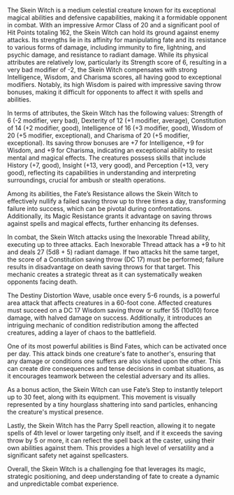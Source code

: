 The Skein Witch is a medium celestial creature known for its exceptional magical abilities and defensive capabilities, making it a formidable opponent in combat. With an impressive Armor Class of 20 and a significant pool of Hit Points totaling 162, the Skein Witch can hold its ground against enemy attacks. Its strengths lie in its affinity for manipulating fate and its resistance to various forms of damage, including immunity to fire, lightning, and psychic damage, and resistance to radiant damage. While its physical attributes are relatively low, particularly its Strength score of 6, resulting in a very bad modifier of -2, the Skein Witch compensates with strong Intelligence, Wisdom, and Charisma scores, all having good to exceptional modifiers. Notably, its high Wisdom is paired with impressive saving throw bonuses, making it difficult for opponents to affect it with spells and abilities.

In terms of attributes, the Skein Witch has the following values: Strength of 6 (-2 modifier, very bad), Dexterity of 12 (+1 modifier, average), Constitution of 14 (+2 modifier, good), Intelligence of 16 (+3 modifier, good), Wisdom of 20 (+5 modifier, exceptional), and Charisma of 20 (+5 modifier, exceptional). Its saving throw bonuses are +7 for Intelligence, +9 for Wisdom, and +9 for Charisma, indicating an exceptional ability to resist mental and magical effects. The creatures possess skills that include History (+7, good), Insight (+13, very good), and Perception (+13, very good), reflecting its capabilities in understanding and interpreting surroundings, crucial for ambush or stealth operations.

Among its abilities, the Fate’s Resistance allows the Skein Witch to effectively nullify a failed saving throw up to three times a day, transforming failure into success, which can be pivotal during confrontations. Additionally, its Magic Resistance grants it advantage on saving throws against spells and magical effects, further enhancing its defenses. 

In combat, the Skein Witch attacks using the Inexorable Thread ability, executing up to three attacks. Each Inexorable Thread attack has a +9 to hit and deals 27 (5d8 + 5) radiant damage. If two attacks hit the same target, the score of a Constitution saving throw (DC 17) must be performed; failure results in disadvantage on death saving throws for that target. This mechanic creates a strategic threat as it can systematically weaken opponents facing death.

The Destiny Distortion Wave, usable once every 5-6 rounds, is a powerful area attack that affects creatures in a 60-foot cone. Affected creatures must succeed on a DC 17 Wisdom saving throw or suffer 55 (10d10) force damage, with halved damage on success. Additionally, it introduces an intriguing mechanic of condition redistribution among the affected creatures, adding a layer of chaos to the battlefield.

One of its most powerful abilities is Bind Fates, which can be activated once per day. This attack binds one creature's fate to another's, ensuring that any damage or conditions one suffers are also visited upon the other. This can create dire consequences and tense decisions in combat situations, as it encourages teamwork between the celestial adversary and its allies.

As a bonus action, the Skein Witch can use Fate’s Step to instantly teleport up to 30 feet, along with its equipment. This movement is visually represented by a tiny hourglass shattering into sand particles, enhancing the creature's mystical presence.

Lastly, the Skein Witch has the Parry Spell reaction, allowing it to negate spells of 4th level or lower targeting only itself, and if it exceeds the saving throw by 5 or more, it can reflect the spell back at the caster, using their own abilities against them. This provides a high level of versatility and a significant safety net against spellcasters.

Overall, the Skein Witch is a challenging foe that leverages its magic, strategic positioning, and deep understanding of fate to create a dynamic and unpredictable combat experience.